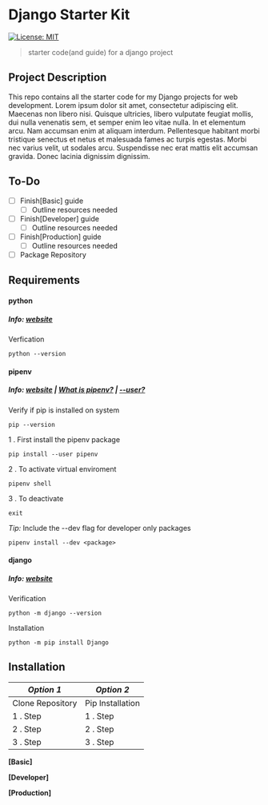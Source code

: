 Django Starter Kit
==================
[![License: MIT](https://img.shields.io/badge/License-MIT-yellow.svg)](https://opensource.org/licenses/MIT)
> starter code(and guide) for a django project

Project Description
---

This repo contains all the starter code for my Django projects for web development. Lorem ipsum dolor sit amet, consectetur adipiscing elit. Maecenas non libero nisi. Quisque ultricies, libero vulputate feugiat mollis, dui nulla venenatis sem, et semper enim leo vitae nulla. In et elementum arcu. Nam accumsan enim at aliquam interdum. Pellentesque habitant morbi tristique senectus et netus et malesuada fames ac turpis egestas. Morbi nec varius velit, ut sodales arcu. Suspendisse nec erat mattis elit accumsan gravida. Donec lacinia dignissim dignissim.

To-Do
---

- [ ] Finish[Basic] guide
  - [ ] Outline resources needed
- [ ] Finish[Developer] guide
  - [ ] Outline resources needed
- [ ] Finish[Production] guide
  - [ ] Outline resources needed
- [ ] Package Repository

Requirements
---

#### **python** 
##### Info: [website](https://www.python.org/downloads/)

Verfication

    python --version

#### **pipenv** 
##### Info: [website](https://pip.pypa.io/en/stable/user_guide/#user-installs) | [What is pipenv?](https://docs.python-guide.org/dev/virtualenvs/) | [--user?](https://pip.pypa.io/en/stable/user_guide/#user-installs)

Verify if pip is installed on system

    pip --version

1 . First install the pipenv package

    pip install --user pipenv
    
2 . To activate virtual enviroment
    
    pipenv shell    
    
3 . To deactivate

    exit
    
*Tip:* Include the --dev flag for developer only packages

    pipenv install --dev <package>

#### **django** 
##### Info: [website](https://docs.djangoproject.com/en/3.1/topics/install/)

Verification

    python -m django --version

Installation
  
    python -m pip install Django
    

Installation
---

*Option 1* | *Option 2*
---------- | ----------
Clone Repository | Pip Installation  
1 . Step | 1 . Step 
2 . Step | 2 . Step
3 . Step | 3 . Step

**[Basic]**

**[Developer]**

**[Production]**
